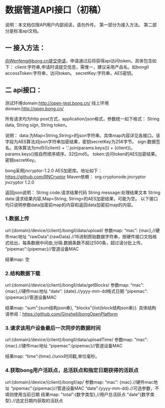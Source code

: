 # 数据管道API接口（初稿）

说明：本文档仅限API用户内部阅读，请勿外传。
第一部分为接入方法。
第二部分是标准api文档。

## 一 接入方法：
向Wenfeng@bong.cn提交申请，申请通过后将获得api访问token。具体包含如下：
client:字符串,申请时请提交信息，需惟一，建议采用产品名。如bongll
accessToken:字符串，访问token。
secretKey:字符串，AES密钥。

## 二 api接口：
测试环境domain:http://open-test.bong.cn/
线上环境domain:http://open.bong.cn/

所有请求均为http post方式，application/json格式，参数统一如下格式：
String data,
String sign,
String token。

说明：
data:为Map<String,String>的json字符串。具体map内容详见各接口。该字段为AES算法对json字符串加密结果，密钥secretKey为256字节。
sign:数据签名。具体算法为md5({client} + '.'.join(params.keys()) + {client})。params.keys()按自然顺序顺序。32位md5。
token:访问token的AES加密结果。密钥secretKey。

bong采用jncryptor-1.2.0 AES加密库。地址如下：
https://github.com/RNCryptor
Maven依赖：
<dependency>
	<groupId>org.cryptonode.jncryptor</groupId>
	<artifactId>jncryptor</artifactId>
	<version>1.2.0</version>
</dependency>

返回json说明：
String code:请求结果代码
String message:处理结果文本
String data:请求结果内容,Map<String, String>的AES加密结果，可能为空。
以下接口均只说明参数data加密前map的内容和返回data加密前map的内容。

### 1.数据上传
url:{domain}/device/{client}/bongll/data/upload/
参数map:
“mac”: {mac},//硬件mac地址
"rawData”:{rawData}.//16进制原始数据字符串，按硬件接口文档格式给出，每条数据中间由,分隔.数据条数不超过500条，超过请分批上传。
“pipemac”:{pipemac}//管道设备MAC

结果map:
空

### 2.结构数据下载
url:{domain}/device/{client}/bongll/data/getBlocks/
参数map:
“mac”: {mac},//硬件mac地址
“date”: {date}.//yyyy-mm-dd格式日期
“pipemac”:{pipemac}//管道设备MAC

结果map:
"sum”:{sum结构json串},
"blocks”{list{block结构son串}}.
具体结构请参阅：https://github.com/Ginshell/bongOpenPlatform

### 3.请求该用户设备最后一次同步的数据时间
url:{domain}/device/{client}/bongll/data/uploadTime/
参数map:
“mac”: {mac}.//硬件mac地址
“pipemac”:{pipemac}//管道设备MAC

结果map:
“time”:{time}.//unix时间戳,单位毫秒。

### 4.获取bong用户活跃点，总活跃点和指定日期获得的活跃点
url:{domain}/device/{client}/bongll/ap/
参数map:
“mac”: {mac}.//硬件mac地址
“pipemac”:{pipemac}//管道设备MAC
“date”:{yyyy-mm-dd}.//可选参数，不填则使用当前日期
结果map:
"total”:{数字类型},//用户总活跃点
"date”{数字类型}.//选定日期内获取的活跃点

